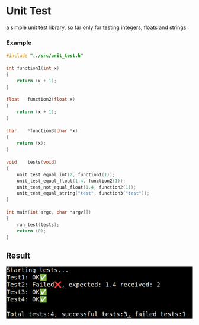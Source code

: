 # Unit Test
a simple unit test library, so far only for testing integers, floats and strings
### Example
```c
#include "../src/unit_test.h"

int	function1(int x)
{
	return (x + 1);
}

float	function2(float x)
{
	return (x + 1);
}

char	*function3(char *x)
{
	return (x);
}

void	tests(void)
{
	unit_test_equal_int(2, function1(1));
	unit_test_equal_float(1.4, function2(1));
	unit_test_not_equal_float(1.4, function2(1));
	unit_test_equal_string("test", function3("test"));
}

int	main(int argc, char *argv[])
{
	run_test(tests);
	return (0);
}
```

## Result
![](images/test3.png)
